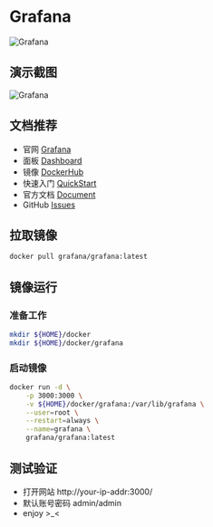 # Grafana

![Grafana](https://grafana.com/static/assets/internal/grafana_logo-web-dark.svg)

## 演示截图

![Grafana](https://grafana.com/products/assets/homepage_visual_2.png)

## 文档推荐
* 官网 [Grafana](https://grafana.com/)
* 面板 [Dashboard](https://grafana.com/grafana/dashboards/)
* 镜像 [DockerHub](https://hub.docker.com/u/grafana)
* 快速入门 [QuickStart](https://grafana.com/docs/grafana/latest/getting-started/)
* 官方文档 [Document](https://grafana.com/docs/)
* GitHub [Issues](https://github.com/grafana/grafana/issues)

## 拉取镜像

``` bash
docker pull grafana/grafana:latest
```

## 镜像运行

### 准备工作

``` bash
mkdir ${HOME}/docker
mkdir ${HOME}/docker/grafana
```

### 启动镜像

``` bash
docker run -d \
    -p 3000:3000 \
    -v ${HOME}/docker/grafana:/var/lib/grafana \
    --user=root \
    --restart=always \
    --name=grafana \
    grafana/grafana:latest
```

## 测试验证
* 打开网站 http://your-ip-addr:3000/
* 默认账号密码 admin/admin
* enjoy >_<
